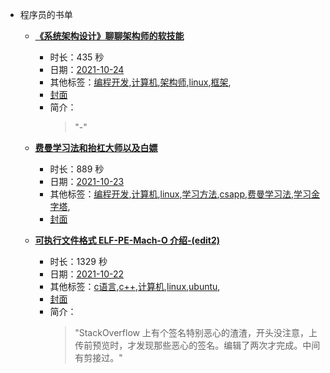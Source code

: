 - 程序员的书单

    - **[《系统架构设计》聊聊架构师的软技能](https://www.bilibili.com/video/BV17Q4y1q7wg)**
        - 时长：435 秒
        - 日期：[2021-10-24](../markmap/202110.html)
        - 其他标签：[编程开发](../markmap/编程开发.html),[计算机](../markmap/计算机.html),[架构师](../markmap/架构师.html),[linux](../markmap/linux.html),[框架](../markmap/框架.html),
        - [封面](http://i2.hdslb.com/bfs/archive/c0a021d629d6930a02dede68a75100da465d7084.jpg)
        - 简介：
            > "-"


    - **[费曼学习法和抬杠大师以及白嫖](https://www.bilibili.com/video/BV12f4y1g7LH)**
        - 时长：889 秒
        - 日期：[2021-10-23](../markmap/202110.html)
        - 其他标签：[编程开发](../markmap/编程开发.html),[计算机](../markmap/计算机.html),[linux](../markmap/linux.html),[学习方法](../markmap/学习方法.html),[csapp](../markmap/csapp.html),[费曼学习法](../markmap/费曼学习法.html),[学习金字塔](../markmap/学习金字塔.html),
        - [封面](http://i2.hdslb.com/bfs/archive/0c77369a84425c41f8246c2eb3517f8a4e26c636.jpg)

    - **[可执行文件格式 ELF-PE-Mach-O 介绍-(edit2)](https://www.bilibili.com/video/BV1LR4y1J7Ne)**
        - 时长：1329 秒
        - 日期：[2021-10-22](../markmap/202110.html)
        - 其他标签：[c语言](../markmap/c语言.html),[c++](../markmap/c++.html),[计算机](../markmap/计算机.html),[linux](../markmap/linux.html),[ubuntu](../markmap/ubuntu.html),
        - [封面](http://i2.hdslb.com/bfs/archive/22a1964d6ff791d6709a748b50d37786134a453e.jpg)
        - 简介：
            > "StackOverflow 上有个签名特别恶心的渣渣，开头没注意，上传前预览时，才发现那些恶心的签名。编辑了两次才完成。中间有剪接过。"

